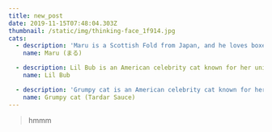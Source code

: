 ```yaml
---
title: new_post
date: 2019-11-15T07:48:04.303Z
thumbnail: /static/img/thinking-face_1f914.jpg
cats:
  - description: 'Maru is a Scottish Fold from Japan, and he loves boxes.'
    name: Maru (まる)

  - description: Lil Bub is an American celebrity cat known for her unique appearance.
    name: Lil Bub

  - description: 'Grumpy cat is an American celebrity cat known for her grumpy appearance.'
    name: Grumpy cat (Tardar Sauce)
---
```

> hmmm
